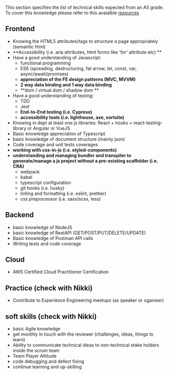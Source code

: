 This section specifies the list of technical skills expected from an A5 grade. To cover this knowledge please refer to this avaialble [resources](https://github.com/Capgemini/grade-ladder-fullstack#a6)

## Frontend
- Knowing the HTML5 attributes/tags to structure a page appropriately (semantic html)
- **Accessibility (i.e. aria attributes, html forms like 'for' attribute etc) **
- Have a good understanding of Javascript:
  - functional programming
  - ES6 (spreading, destructuring, fat arrow, let, const, var, async/await/promises)
  - **appreciation of the FE design patterns (MVC, MVVM)**
  - **2 way data binding and 1 way data binding**
  - **dom / virtual dom / shadow dom **
- Have a good understanding of testing:
  - TDD
  - Jest 
  - **End-to-End testing (i.e. Cypress)**
  - **accessibility tools (i.e. lighthouse, axe, sortsite)**
- Knowing in dept at least one js libraries: React + hooks + react-testing-library or Angular or VueJS
- Basic knowledge appreciation of Typescript
- basic knowledge of document structure (mainly json)
- Code coverage and unit tests coverages 
- **working with css-in-js (i.e. styled-components)**
- **understanding and managing bundler and transpiler to generate/manage a js project without a pre-existing scaffolder (i.e. CRA)**
    - webpack
    - babel
    - typescript configuration
    - git hooks (i.e. husky)
    - linting and formatting (i.e. eslint, prettier)
    - css preprocessor (i.e. sass/scss, less)
## Backend
- basic knowledge of NodeJS
- basic knowledge of RestAPI (GET/POST/PUT/DELETE/UPDATE)
- Basic knowledge of Postman API calls
- Writing tests and code coverage
## Cloud
- AWS Certified Cloud Practitioner Certification  
## Practice (check with Nikki)
- Contribute to Experience Engineering meetups (as speaker or oganiser)
## soft skills (check with Nikki)
- basic Agile knowledge
- get monthly in touch with the reviewer (challenges, ideas, things to learn)
- Ability to communicate technical ideas to non-technical stake holders inside the scrum team
- Team Player Attitude
- code debugging and defect fixing
- continue learning and up-skilling
